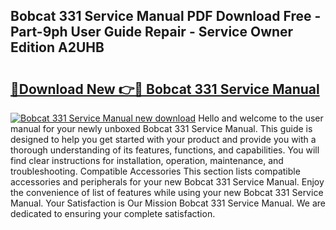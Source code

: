 ## Bobcat 331 Service Manual PDF Download Free - Part-9ph User Guide Repair - Service Owner Edition A2UHB

# <h2><a href="http://bc10006.oget.top/?id=Bobcat+331+Service+Manual">🔗Download New 👉🔴 Bobcat 331 Service Manual</a></h2>

[![Bobcat 331 Service Manual new download](https://i.imgur.com/5g1atiW.png)](http://bc10006.oget.top/?id=Bobcat+331+Service+Manual)
Hello and welcome to the user manual for your newly unboxed Bobcat 331 Service Manual. This guide is designed to help you get started with your product and provide you with a thorough understanding of its features, functions, and capabilities. You will find clear instructions for installation, operation, maintenance, and troubleshooting. Compatible Accessories This section lists compatible accessories and peripherals for your new Bobcat 331 Service Manual. Enjoy the convenience of list of features while using your new Bobcat 331 Service Manual. Your Satisfaction is Our Mission Bobcat 331 Service Manual. We are dedicated to ensuring your complete satisfaction.

